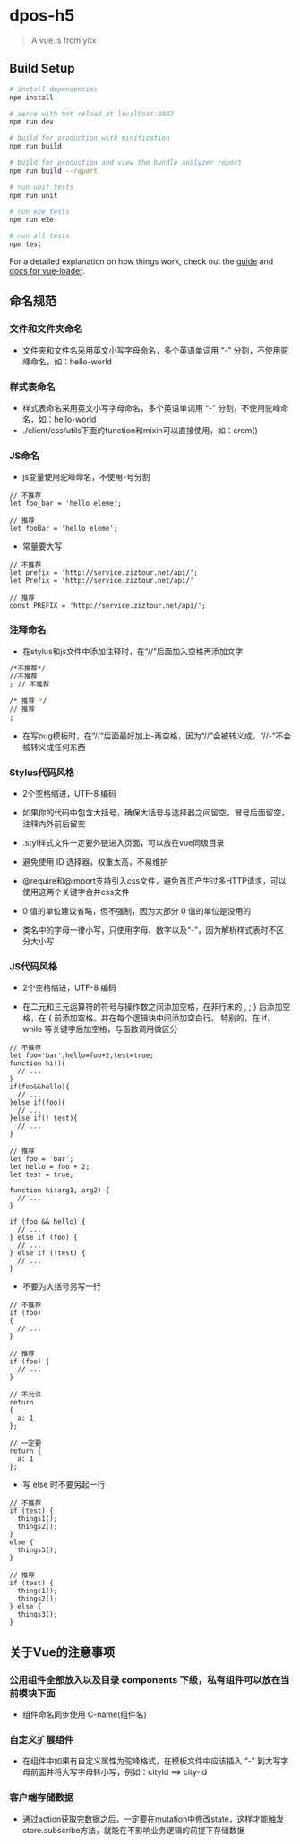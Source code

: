 # dpos-h5

> A vue.js from yltx

## Build Setup

``` bash
# install dependencies
npm install

# serve with hot reload at localhost:8082
npm run dev

# build for production with minification
npm run build

# build for production and view the bundle analyzer report
npm run build --report

# run unit tests
npm run unit

# run e2e tests
npm run e2e

# run all tests
npm test
```

For a detailed explanation on how things work, check out the [guide](http://vuejs-templates.github.io/webpack/) and [docs for vue-loader](http://vuejs.github.io/vue-loader).


## 命名规范

### 文件和文件夹命名
* 文件夹和文件名采用英文小写字母命名，多个英语单词用 “-” 分割，不使用驼峰命名，如：hello-world

### 样式表命名
* 样式表命名采用英文小写字母命名，多个英语单词用 “-” 分割，不使用驼峰命名，如：hello-world
* ./client/css/utils下面的function和mixin可以直接使用，如：crem()

### JS命名
* js变量使用驼峰命名，不使用-号分割

```JS
// 不推荐
let foo_bar = 'hello eleme';

// 推荐
let fooBar = 'hello eleme';
```

* 常量要大写

```JS
// 不推荐
let prefix = 'http://service.ziztour.net/api/';
let Prefix = 'http://service.ziztour.net/api/'

// 推荐
const PREFIX = 'http://service.ziztour.net/api/';
```

### 注释命名
* 在stylus和js文件中添加注释时，在“//”后面加入空格再添加文字

```bash
/*不推荐*/
//不推荐
; // 不推荐

/* 推荐 */
// 推荐
;
```

* 在写pug模板时，在“//”后面最好加上-再空格，因为“//”会被转义成<!---->，“//-”不会被转义成任何东西


### Stylus代码风格
* 2个空格缩进，UTF-8 编码
* 如果你的代码中包含大括号，确保大括号与选择器之间留空，冒号后面留空，注释内外前后留空
* .styl样式文件一定要外链进入页面，可以放在vue同级目录

* 避免使用 ID 选择器，权重太高，不易维护
* @require和@import支持引入css文件，避免首页产生过多HTTP请求，可以使用这两个关键字合并css文件
* 0 值的单位建议省略，但不强制，因为大部分 0 值的单位是没用的
* 类名中的字母一律小写，只使用字母、数字以及“-”，因为解析样式表时不区分大小写


### JS代码风格
* 2个空格缩进，UTF-8 编码


* 在二元和三元运算符的符号与操作数之间添加空格，在非行末的 , ; } 后添加空格，在 { 前添加空格。并在每个逻辑块中间添加空白行。 特别的，在 if、while 等关键字后加空格，与函数调用做区分

```JS
// 不推荐
let foo='bar',hello=foo+2,test=true;
function hi(){
  // ...
}
if(foo&&hello){
  // ...
}else if(foo){
  // ...
}else if(! test){
  // ...
}

// 推荐
let foo = 'bar';
let hello = foo + 2;
let test = true;

function hi(arg1, arg2) {
  // ...
}

if (foo && hello) {
  // ...
} else if (foo) {
  // ...
} else if (!test) {
  // ...
}
```

* 不要为大括号另写一行

```JS
// 不推荐
if (foo)
{
  // ...
}

// 推荐
if (foo) {
  // ...
}

// 不允许
return
{
  a: 1
};

// 一定要
return {
  a: 1
};
```

* 写 else 时不要另起一行

```JS
// 不推荐
if (test) {
  things1();
  things2();
}
else {
  things3();
}

// 推荐
if (test) {
  things1();
  things2();
} else {
  things3();
}
```

## 关于Vue的注意事项

### 公用组件全部放入以及目录 components 下级，私有组件可以放在当前模块下面
* 组件命名同步使用 C-name(组件名)

### 自定义扩展组件
* 在组件中如果有自定义属性为驼峰格式，在模板文件中应该插入 “-” 到大写字母前面并将大写字母转小写，例如：cityId ==> city-id

### 客户端存储数据
* 通过action获取完数据之后，一定要在mutation中修改state，这样才能触发store.subscribe方法，就能在不影响业务逻辑的前提下存储数据